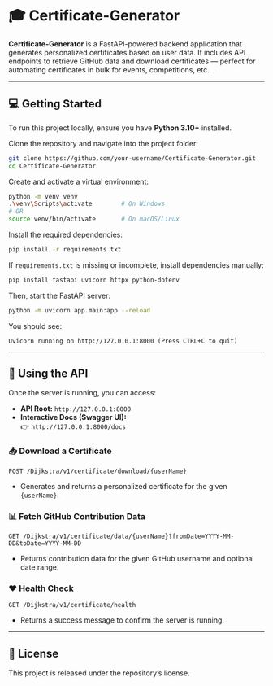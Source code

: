 # 🎓 Certificate-Generator

**Certificate-Generator** is a FastAPI-powered backend application that generates personalized certificates based on user data. It includes API endpoints to retrieve GitHub data and download certificates — perfect for automating certificates in bulk for events, competitions, etc.

---

## 💻 Getting Started

To run this project locally, ensure you have **Python 3.10+** installed.

Clone the repository and navigate into the project folder:

```bash
git clone https://github.com/your-username/Certificate-Generator.git
cd Certificate-Generator
```

Create and activate a virtual environment:

```bash
python -m venv venv
.\venv\Scripts\activate        # On Windows
# OR
source venv/bin/activate       # On macOS/Linux
```

Install the required dependencies:

```bash
pip install -r requirements.txt
```

If `requirements.txt` is missing or incomplete, install dependencies manually:

```bash
pip install fastapi uvicorn httpx python-dotenv
```

Then, start the FastAPI server:

```bash
python -m uvicorn app.main:app --reload
```

You should see:

```
Uvicorn running on http://127.0.0.1:8000 (Press CTRL+C to quit)
```

---

## 🧪 Using the API

Once the server is running, you can access:

- **API Root:** `http://127.0.0.1:8000`
- **Interactive Docs (Swagger UI):**  
  👉 `http://127.0.0.1:8000/docs`

### 📥 Download a Certificate

```http
POST /Dijkstra/v1/certificate/download/{userName}
```
- Generates and returns a personalized certificate for the given `{userName}`.

### 📊 Fetch GitHub Contribution Data

```http
GET /Dijkstra/v1/certificate/data/{userName}?fromDate=YYYY-MM-DD&toDate=YYYY-MM-DD
```
- Returns contribution data for the given GitHub username and optional date range.

### ❤️ Health Check

```http
GET /Dijkstra/v1/certificate/health
```
- Returns a success message to confirm the server is running.

---

## 📜 License

This project is released under the repository’s license.
